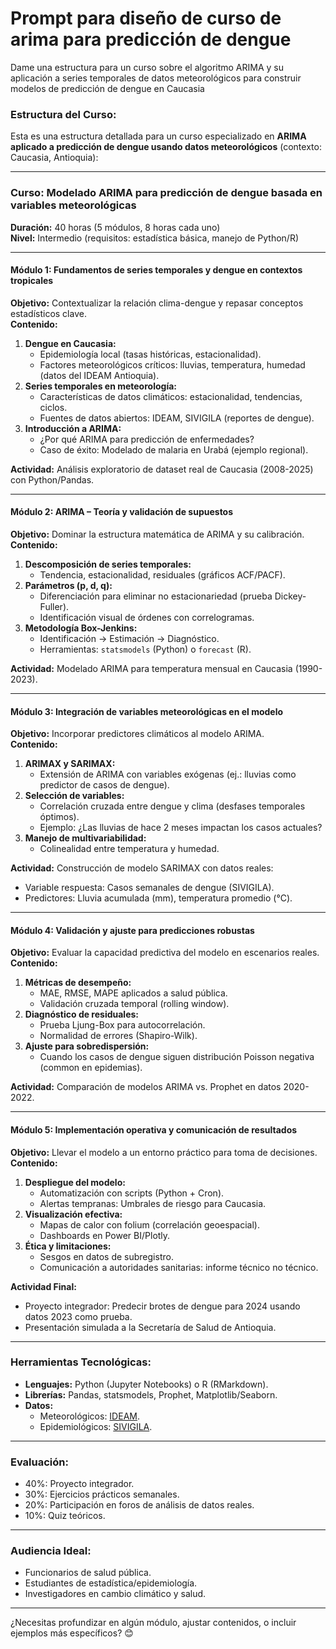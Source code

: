 # Prompt para diseño de curso de arima para predicción de dengue  

Dame una estructura para un curso sobre el algoritmo ARIMA y su aplicación a series temporales de datos meteorológicos para construir modelos de predicción de dengue en Caucasia

### Estructura del Curso:
Esta es una estructura detallada para un curso especializado en **ARIMA aplicado a predicción de dengue usando datos meteorológicos** (contexto: Caucasia, Antioquia):

---

### **Curso: Modelado ARIMA para predicción de dengue basada en variables meteorológicas**  
**Duración:** 40 horas (5 módulos, 8 horas cada uno)  
**Nivel:** Intermedio (requisitos: estadística básica, manejo de Python/R)  

---

#### **Módulo 1: Fundamentos de series temporales y dengue en contextos tropicales**  
**Objetivo:** Contextualizar la relación clima-dengue y repasar conceptos estadísticos clave.  
**Contenido:**  
1. **Dengue en Caucasia:**  
   - Epidemiología local (tasas históricas, estacionalidad).  
   - Factores meteorológicos críticos: lluvias, temperatura, humedad (datos del IDEAM Antioquia).  
2. **Series temporales en meteorología:**  
   - Características de datos climáticos: estacionalidad, tendencias, ciclos.  
   - Fuentes de datos abiertos: IDEAM, SIVIGILA (reportes de dengue).  
3. **Introducción a ARIMA:**  
   - ¿Por qué ARIMA para predicción de enfermedades?  
   - Caso de éxito: Modelado de malaria en Urabá (ejemplo regional).  

**Actividad:** Análisis exploratorio de dataset real de Caucasia (2008-2025) con Python/Pandas.  

---

#### **Módulo 2: ARIMA – Teoría y validación de supuestos**  
**Objetivo:** Dominar la estructura matemática de ARIMA y su calibración.  
**Contenido:**  
1. **Descomposición de series temporales:**  
   - Tendencia, estacionalidad, residuales (gráficos ACF/PACF).  
2. **Parámetros (p, d, q):**  
   - Diferenciación para eliminar no estacionariedad (prueba Dickey-Fuller).  
   - Identificación visual de órdenes con correlogramas.  
3. **Metodología Box-Jenkins:**  
   - Identificación → Estimación → Diagnóstico.  
   - Herramientas: `statsmodels` (Python) o `forecast` (R).  

**Actividad:** Modelado ARIMA para temperatura mensual en Caucasia (1990-2023).  

---

#### **Módulo 3: Integración de variables meteorológicas en el modelo**  
**Objetivo:** Incorporar predictores climáticos al modelo ARIMA.  
**Contenido:**  
1. **ARIMAX y SARIMAX:**  
   - Extensión de ARIMA con variables exógenas (ej.: lluvias como predictor de casos de dengue).  
2. **Selección de variables:**  
   - Correlación cruzada entre dengue y clima (desfases temporales óptimos).  
   - Ejemplo: ¿Las lluvias de hace 2 meses impactan los casos actuales?  
3. **Manejo de multivariabilidad:**  
   - Colinealidad entre temperatura y humedad.  

**Actividad:** Construcción de modelo SARIMAX con datos reales:  
- Variable respuesta: Casos semanales de dengue (SIVIGILA).  
- Predictores: Lluvia acumulada (mm), temperatura promedio (°C).  

---

#### **Módulo 4: Validación y ajuste para predicciones robustas**  
**Objetivo:** Evaluar la capacidad predictiva del modelo en escenarios reales.  
**Contenido:**  
1. **Métricas de desempeño:**  
   - MAE, RMSE, MAPE aplicados a salud pública.  
   - Validación cruzada temporal (rolling window).  
2. **Diagnóstico de residuales:**  
   - Prueba Ljung-Box para autocorrelación.  
   - Normalidad de errores (Shapiro-Wilk).  
3. **Ajuste para sobredispersión:**  
   - Cuando los casos de dengue siguen distribución Poisson negativa (common en epidemias).  

**Actividad:** Comparación de modelos ARIMA vs. Prophet en datos 2020-2022.  

---

#### **Módulo 5: Implementación operativa y comunicación de resultados**  
**Objetivo:** Llevar el modelo a un entorno práctico para toma de decisiones.  
**Contenido:**  
1. **Despliegue del modelo:**  
   - Automatización con scripts (Python + Cron).  
   - Alertas tempranas: Umbrales de riesgo para Caucasia.  
2. **Visualización efectiva:**  
   - Mapas de calor con folium (correlación geoespacial).  
   - Dashboards en Power BI/Plotly.  
3. **Ética y limitaciones:**  
   - Sesgos en datos de subregistro.  
   - Comunicación a autoridades sanitarias: informe técnico no técnico.  

**Actividad Final:**  
- Proyecto integrador: Predecir brotes de dengue para 2024 usando datos 2023 como prueba.  
- Presentación simulada a la Secretaría de Salud de Antioquia.  

---

### **Herramientas Tecnológicas:**  
- **Lenguajes:** Python (Jupyter Notebooks) o R (RMarkdown).  
- **Librerías:** Pandas, statsmodels, Prophet, Matplotlib/Seaborn.  
- **Datos:**  
  - Meteorológicos: [IDEAM](https://www.ideam.gov.co/).  
  - Epidemiológicos: [SIVIGILA](https://www.ins.gov.co/).  

---

### **Evaluación:**  
- 40%: Proyecto integrador.  
- 30%: Ejercicios prácticos semanales.  
- 20%: Participación en foros de análisis de datos reales.  
- 10%: Quiz teóricos.  

---

### **Audiencia Ideal:**  
- Funcionarios de salud pública.  
- Estudiantes de estadística/epidemiología.  
- Investigadores en cambio climático y salud.  

--- 

¿Necesitas profundizar en algún módulo, ajustar contenidos, o incluir ejemplos más específicos? 😊
